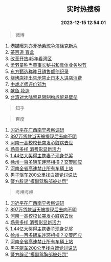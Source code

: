 <div align="center"><h2>实时热搜榜</h2><h4>2023-12-15 12:54:01</h4></div>

> 微博  

1. [港媒曝刘亦菲杨紫琼争演徐克新片](https://s.weibo.com/weibo?q=%23%E6%B8%AF%E5%AA%92%E6%9B%9D%E5%88%98%E4%BA%A6%E8%8F%B2%E6%9D%A8%E7%B4%AB%E7%90%BC%E4%BA%89%E6%BC%94%E5%BE%90%E5%85%8B%E6%96%B0%E7%89%87%23&t=31&band_rank=1&Refer=top)<br />
2. [茶百道 盲盒](https://s.weibo.com/weibo?q=%E8%8C%B6%E7%99%BE%E9%81%93%20%E7%9B%B2%E7%9B%92&t=31&band_rank=2&Refer=top)<br />
3. [改革开放45年看湾区](https://s.weibo.com/weibo?q=%23%E6%94%B9%E9%9D%A9%E5%BC%80%E6%94%BE45%E5%B9%B4%E7%9C%8B%E6%B9%BE%E5%8C%BA%23&t=31&band_rank=3&Refer=top)<br />
4. [孟羽童称当董事长秘书和具体业务脱节](https://s.weibo.com/weibo?q=%23%E5%AD%9F%E7%BE%BD%E7%AB%A5%E7%A7%B0%E5%BD%93%E8%91%A3%E4%BA%8B%E9%95%BF%E7%A7%98%E4%B9%A6%E5%92%8C%E5%85%B7%E4%BD%93%E4%B8%9A%E5%8A%A1%E8%84%B1%E8%8A%82%23&t=31&band_rank=4&Refer=top)<br />
5. [东方甄选称昨日销售额创纪录](https://s.weibo.com/weibo?q=%23%E4%B8%9C%E6%96%B9%E7%94%84%E9%80%89%E7%A7%B0%E6%98%A8%E6%97%A5%E9%94%80%E5%94%AE%E9%A2%9D%E5%88%9B%E7%BA%AA%E5%BD%95%23&t=31&band_rank=5&Refer=top)<br />
6. [烧烤店挂出告示禁止日本人进店消费](https://s.weibo.com/weibo?q=%23%E7%83%A7%E7%83%A4%E5%BA%97%E6%8C%82%E5%87%BA%E5%91%8A%E7%A4%BA%E7%A6%81%E6%AD%A2%E6%97%A5%E6%9C%AC%E4%BA%BA%E8%BF%9B%E5%BA%97%E6%B6%88%E8%B4%B9%23&t=31&band_rank=6&Refer=top)<br />
7. [中戏老师评价邓为](https://s.weibo.com/weibo?q=%23%E4%B8%AD%E6%88%8F%E8%80%81%E5%B8%88%E8%AF%84%E4%BB%B7%E9%82%93%E4%B8%BA%23&t=31&band_rank=7&Refer=top)<br />
8. [献鱼 妆造](https://s.weibo.com/weibo?q=%E7%8C%AE%E9%B1%BC%20%E5%A6%86%E9%80%A0&t=31&band_rank=8&Refer=top)<br />
9. [台湾对大陆贸易限制构成贸易壁垒](https://s.weibo.com/weibo?q=%23%E5%8F%B0%E6%B9%BE%E5%AF%B9%E5%A4%A7%E9%99%86%E8%B4%B8%E6%98%93%E9%99%90%E5%88%B6%E6%9E%84%E6%88%90%E8%B4%B8%E6%98%93%E5%A3%81%E5%9E%92%23&t=31&band_rank=9&Refer=top)<br />

> 知乎  


> 百度  

1. [习近平在广西南宁考察调研](https://www.baidu.com/s?wd=%E4%B9%A0%E8%BF%91%E5%B9%B3%E5%9C%A8%E5%B9%BF%E8%A5%BF%E5%8D%97%E5%AE%81%E8%80%83%E5%AF%9F%E8%B0%83%E7%A0%94&sa=fyb_news&rsv_dl=fyb_news)<br />
2. [897万贷款当天被提现后去向不明](https://www.baidu.com/s?wd=897%E4%B8%87%E8%B4%B7%E6%AC%BE%E5%BD%93%E5%A4%A9%E8%A2%AB%E6%8F%90%E7%8E%B0%E5%90%8E%E5%8E%BB%E5%90%91%E4%B8%8D%E6%98%8E&sa=fyb_news&rsv_dl=fyb_news)<br />
3. [河南一高校校长突发心脏病去世](https://www.baidu.com/s?wd=%E6%B2%B3%E5%8D%97%E4%B8%80%E9%AB%98%E6%A0%A1%E6%A0%A1%E9%95%BF%E7%AA%81%E5%8F%91%E5%BF%83%E8%84%8F%E7%97%85%E5%8E%BB%E4%B8%96&sa=fyb_news&rsv_dl=fyb_news)<br />
4. [场景多样 消费彰显新活力](https://www.baidu.com/s?wd=%E5%9C%BA%E6%99%AF%E5%A4%9A%E6%A0%B7+%E6%B6%88%E8%B4%B9%E5%BD%B0%E6%98%BE%E6%96%B0%E6%B4%BB%E5%8A%9B&sa=fyb_news&rsv_dl=fyb_news)<br />
5. [1.44亿大奖得主携妻子现身兑奖](https://www.baidu.com/s?wd=1.44%E4%BA%BF%E5%A4%A7%E5%A5%96%E5%BE%97%E4%B8%BB%E6%90%BA%E5%A6%BB%E5%AD%90%E7%8E%B0%E8%BA%AB%E5%85%91%E5%A5%96&sa=fyb_news&rsv_dl=fyb_news)<br />
6. [徐州一百多辆车连环相撞？交警回应](https://www.baidu.com/s?wd=%E5%BE%90%E5%B7%9E%E4%B8%80%E7%99%BE%E5%A4%9A%E8%BE%86%E8%BD%A6%E8%BF%9E%E7%8E%AF%E7%9B%B8%E6%92%9E%EF%BC%9F%E4%BA%A4%E8%AD%A6%E5%9B%9E%E5%BA%94&sa=fyb_news&rsv_dl=fyb_news)<br />
7. [河南全省高速禁止所有车辆上站](https://www.baidu.com/s?wd=%E6%B2%B3%E5%8D%97%E5%85%A8%E7%9C%81%E9%AB%98%E9%80%9F%E7%A6%81%E6%AD%A2%E6%89%80%E6%9C%89%E8%BD%A6%E8%BE%86%E4%B8%8A%E7%AB%99&sa=fyb_news&rsv_dl=fyb_news)<br />
8. [男子驱车200公里找白嫖党讨说法](https://www.baidu.com/s?wd=%E7%94%B7%E5%AD%90%E9%A9%B1%E8%BD%A6200%E5%85%AC%E9%87%8C%E6%89%BE%E7%99%BD%E5%AB%96%E5%85%9A%E8%AE%A8%E8%AF%B4%E6%B3%95&sa=fyb_news&rsv_dl=fyb_news)<br />
9. [警方辟谣“摸副驾胸部被处罚”](https://www.baidu.com/s?wd=%E8%AD%A6%E6%96%B9%E8%BE%9F%E8%B0%A3%E2%80%9C%E6%91%B8%E5%89%AF%E9%A9%BE%E8%83%B8%E9%83%A8%E8%A2%AB%E5%A4%84%E7%BD%9A%E2%80%9D&sa=fyb_news&rsv_dl=fyb_news)<br />

> 哔哩哔哩  

1. [习近平在广西南宁考察调研](https://www.baidu.com/s?wd=%E4%B9%A0%E8%BF%91%E5%B9%B3%E5%9C%A8%E5%B9%BF%E8%A5%BF%E5%8D%97%E5%AE%81%E8%80%83%E5%AF%9F%E8%B0%83%E7%A0%94&sa=fyb_news&rsv_dl=fyb_news)<br />
2. [897万贷款当天被提现后去向不明](https://www.baidu.com/s?wd=897%E4%B8%87%E8%B4%B7%E6%AC%BE%E5%BD%93%E5%A4%A9%E8%A2%AB%E6%8F%90%E7%8E%B0%E5%90%8E%E5%8E%BB%E5%90%91%E4%B8%8D%E6%98%8E&sa=fyb_news&rsv_dl=fyb_news)<br />
3. [河南一高校校长突发心脏病去世](https://www.baidu.com/s?wd=%E6%B2%B3%E5%8D%97%E4%B8%80%E9%AB%98%E6%A0%A1%E6%A0%A1%E9%95%BF%E7%AA%81%E5%8F%91%E5%BF%83%E8%84%8F%E7%97%85%E5%8E%BB%E4%B8%96&sa=fyb_news&rsv_dl=fyb_news)<br />
4. [场景多样 消费彰显新活力](https://www.baidu.com/s?wd=%E5%9C%BA%E6%99%AF%E5%A4%9A%E6%A0%B7+%E6%B6%88%E8%B4%B9%E5%BD%B0%E6%98%BE%E6%96%B0%E6%B4%BB%E5%8A%9B&sa=fyb_news&rsv_dl=fyb_news)<br />
5. [1.44亿大奖得主携妻子现身兑奖](https://www.baidu.com/s?wd=1.44%E4%BA%BF%E5%A4%A7%E5%A5%96%E5%BE%97%E4%B8%BB%E6%90%BA%E5%A6%BB%E5%AD%90%E7%8E%B0%E8%BA%AB%E5%85%91%E5%A5%96&sa=fyb_news&rsv_dl=fyb_news)<br />
6. [徐州一百多辆车连环相撞？交警回应](https://www.baidu.com/s?wd=%E5%BE%90%E5%B7%9E%E4%B8%80%E7%99%BE%E5%A4%9A%E8%BE%86%E8%BD%A6%E8%BF%9E%E7%8E%AF%E7%9B%B8%E6%92%9E%EF%BC%9F%E4%BA%A4%E8%AD%A6%E5%9B%9E%E5%BA%94&sa=fyb_news&rsv_dl=fyb_news)<br />
7. [河南全省高速禁止所有车辆上站](https://www.baidu.com/s?wd=%E6%B2%B3%E5%8D%97%E5%85%A8%E7%9C%81%E9%AB%98%E9%80%9F%E7%A6%81%E6%AD%A2%E6%89%80%E6%9C%89%E8%BD%A6%E8%BE%86%E4%B8%8A%E7%AB%99&sa=fyb_news&rsv_dl=fyb_news)<br />
8. [男子驱车200公里找白嫖党讨说法](https://www.baidu.com/s?wd=%E7%94%B7%E5%AD%90%E9%A9%B1%E8%BD%A6200%E5%85%AC%E9%87%8C%E6%89%BE%E7%99%BD%E5%AB%96%E5%85%9A%E8%AE%A8%E8%AF%B4%E6%B3%95&sa=fyb_news&rsv_dl=fyb_news)<br />
9. [警方辟谣“摸副驾胸部被处罚”](https://www.baidu.com/s?wd=%E8%AD%A6%E6%96%B9%E8%BE%9F%E8%B0%A3%E2%80%9C%E6%91%B8%E5%89%AF%E9%A9%BE%E8%83%B8%E9%83%A8%E8%A2%AB%E5%A4%84%E7%BD%9A%E2%80%9D&sa=fyb_news&rsv_dl=fyb_news)<br />
